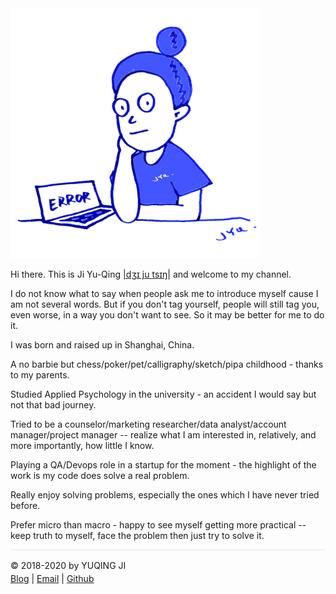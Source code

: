<img src="./../avatar.png" style="width: 400px; height: 400px"/>

Hi there. This is Ji Yu-Qing <a href="./../name.mp3">|dʒɪ ju tsɪŋ|</a> and welcome to my channel.

I do not know what to say when people ask me to introduce myself cause I am not several words. But if you don't tag yourself, people will still tag you, even worse, in a way you don't want to see. So it may be better for me to do it.

I was born and raised up in Shanghai, China. 

A no barbie but chess/poker/pet/calligraphy/sketch/pipa childhood - thanks to my parents.

Studied Applied Psychology in the university - an accident I would say but not that bad journey. 

Tried to be a counselor/marketing researcher/data analyst/account manager/project manager -- realize what I am interested in, relatively, and more importantly, how little I know.

Playing a QA/Devops role in a startup for the moment - the highlight of the work is my code does solve a real problem. 

Really enjoy solving problems, especially the ones which I have never tried before.

Prefer micro than macro - happy to see myself getting more practical -- keep truth to myself, face the problem then just try to solve it.  

<div style="border-top:1px solid #e1e4e8;padding-top:16px"></div>
<div>© 2018-2020 by YUQING JI</div>
<div style="padding-top:0.3em"><a href="https://vjyq.github.io/en/">Blog</a> | <a href="mailto:yuqing.ji@outlook.com">Email</a> | <a href="https://github.com/vjyq">Github</a></div>